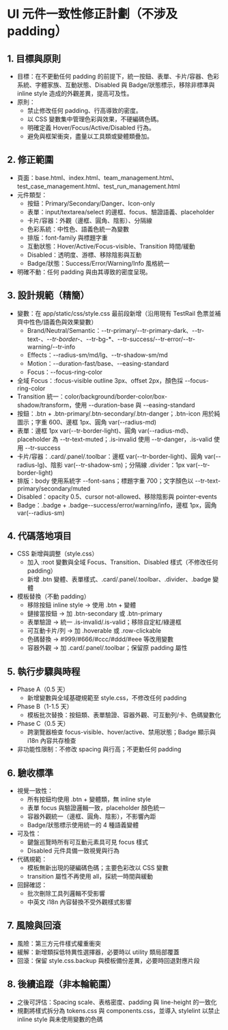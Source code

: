 # UI 元件一致性修正計劃（不涉及 padding）

## 1. 目標與原則
- 目標：在不更動任何 padding 的前提下，統一按鈕、表單、卡片/容器、色彩系統、字體家族、互動狀態、Disabled 與 Badge/狀態標示，移除非標準與 inline style 造成的外觀差異，提高可及性。
- 原則：
  - 禁止修改任何 padding、行高導致的密度。
  - 以 CSS 變數集中管理色彩與效果，不硬編碼色碼。
  - 明確定義 Hover/Focus/Active/Disabled 行為。
  - 避免與框架衝突，盡量以工具類或變體類疊加。

## 2. 修正範圍
- 頁面：base.html、index.html、team_management.html、test_case_management.html、test_run_management.html
- 元件類型：
  - 按鈕：Primary/Secondary/Danger、Icon-only
  - 表單：input/textarea/select 的邊框、focus、驗證語義、placeholder
  - 卡片/容器：外觀（邊框、圓角、陰影）、分隔線
  - 色彩系統：中性色、語義色統一為變數
  - 排版：font-family 與標題字重
  - 互動狀態：Hover/Active/Focus-visible、Transition 時間/緩動
  - Disabled：透明度、游標、移除陰影與互動
  - Badge/狀態：Success/Error/Warning/Info 風格統一
- 明確不動：任何 padding 與由其導致的密度呈現。

## 3. 設計規範（精簡）
- 變數：在 app/static/css/style.css 最前段新增（沿用現有 TestRail 色票並補齊中性色/語義色與效果變數）
  - Brand/Neutral/Semantic：--tr-primary/--tr-primary-dark、--tr-text-*、--tr-border-*、--tr-bg-*、--tr-success/--tr-error/--tr-warning/--tr-info
  - Effects：--radius-sm/md/lg、--tr-shadow-sm/md
  - Motion：--duration-fast/base、--easing-standard
  - Focus：--focus-ring-color
- 全域 Focus：:focus-visible outline 3px、offset 2px，顏色採 --focus-ring-color
- Transition 統一：color/background/border-color/box-shadow/transform，使用 --duration-base 與 --easing-standard
- 按鈕：.btn + .btn-primary/.btn-secondary/.btn-danger；.btn-icon 用於純圖示；字重 600、邊框 1px、圓角 var(--radius-md)
- 表單：邊框 1px var(--tr-border-light)、圓角 var(--radius-md)、placeholder 為 --tr-text-muted；.is-invalid 使用 --tr-danger，.is-valid 使用 --tr-success
- 卡片/容器：.card/.panel/.toolbar：邊框 var(--tr-border-light)、圓角 var(--radius-lg)、陰影 var(--tr-shadow-sm)；分隔線 .divider：1px var(--tr-border-light)
- 排版：body 使用系統字 --font-sans；標題字重 700；文字顏色以 --tr-text-primary/secondary/muted
- Disabled：opacity 0.5、cursor not-allowed、移除陰影與 pointer-events
- Badge：.badge + .badge--success/error/warning/info，邊框 1px，圓角 var(--radius-sm)

## 4. 代碼落地項目
- CSS 新增與調整（style.css）
  - 加入 :root 變數與全域 Focus、Transition、Disabled 樣式（不修改任何 padding）
  - 新增 .btn 變體、表單樣式、.card/.panel/.toolbar、.divider、.badge 變體
- 模板替換（不動 padding）
  - 移除按鈕 inline style → 使用 .btn + 變體
  - 鏈接當按鈕 → 加 .btn-secondary 或 .btn-primary
  - 表單驗證 → 統一 .is-invalid/.is-valid；移除自定紅/綠邊框
  - 可互動卡片/列 → 加 .hoverable 或 .row-clickable
  - 色碼替換 → #999/#666/#ccc/#ddd/#eee 等改用變數
  - 容器外觀 → 加 .card/.panel/.toolbar；保留原 padding 屬性

## 5. 執行步驟與時程
- Phase A（0.5 天）
  - 新增變數與全域基礎規範至 style.css，不修改任何 padding
- Phase B（1-1.5 天）
  - 模板批次替換：按鈕類、表單驗證、容器外觀、可互動列/卡、色碼變數化
- Phase C（0.5 天）
  - 跨瀏覽器檢查 focus-visible、hover/active、禁用狀態；Badge 顯示與 i18n 內容共存檢查
- 非功能性限制：不修改 spacing 與行高；不更動任何 padding

## 6. 驗收標準
- 視覺一致性：
  - 所有按鈕均使用 .btn + 變體類，無 inline style
  - 表單 focus 與驗證邏輯一致，placeholder 顏色統一
  - 容器外觀統一（邊框、圓角、陰影），不影響內距
  - Badge/狀態標示使用統一的 4 種語義變體
- 可及性：
  - 鍵盤巡覽時所有可互動元素具可見 focus 樣式
  - Disabled 元件具備一致視覺與行為
- 代碼規範：
  - 模板無新出現的硬編碼色碼；主要色彩改以 CSS 變數
  - transition 屬性不再使用 all，採統一時間與緩動
- 回歸確認：
  - 批次刪除工具列邏輯不受影響
  - 中英文 i18n 內容替換不受外觀樣式影響

## 7. 風險與回滾
- 風險：第三方元件樣式權重衝突
- 緩解：新增類採低特異性選擇器，必要時以 utility 類局部覆蓋
- 回滾：保留 style.css.backup 與模板備份差異，必要時回退對應片段

## 8. 後續追蹤（非本輪範圍）
- 之後可評估：Spacing scale、表格密度、padding 與 line-height 的一致化
- 規劃將樣式拆分為 tokens.css 與 components.css，並導入 stylelint 以禁止 inline style 與未使用變數的色碼
